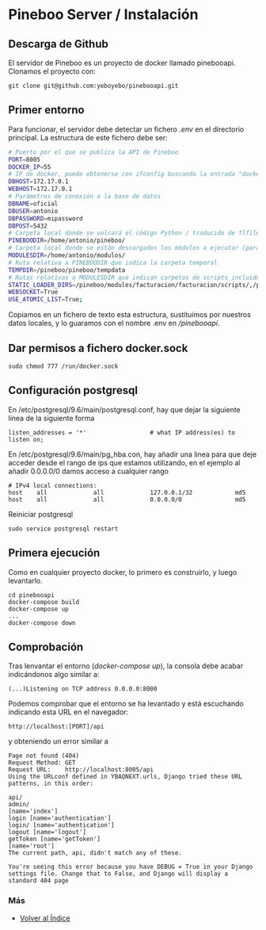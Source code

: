 # Pineboo Server / Instalación

## Descarga de Github
El servidor de Pineboo es un proyecto de docker llamado pinebooapi. Clonamos el proyecto con:
  ```console
  git clone git@github.com:yeboyebo/pinebooapi.git
  ```
## Primer entorno
Para funcionar, el servidor debe detectar un fichero *.env* en el directorio principal. La estructura de este fichero debe ser:

  ```sh
# Puerto por el que se publica la API de Pineboo
PORT=8005
DOCKER_IP=55
# IP de docker, puede obtenerse con ifconfig buscando la entrada "docker"
DBHOST=172.17.0.1
WEBHOST=172.17.0.1
# Parámetros de conexión a la base de datos
DBNAME=oficial
DBUSER=antonio
DBPASSWORD=mipassword
DBPOST=5432
# Carpeta local donde se volcará el código Python / traducido de flfiles
PINEBOODIR=/home/antonio/pineboo/
# Carpeta local donde se están descargados los módulos a ejecutar (para carga estática)
MODULESDIR=/home/antonio/modulos/
# Ruta relativa a PINEBOODIR que indica la carpeta temporal
TEMPDIR=/pineboo/pineboo/tempdata
# Rutas relativas a MODULESDIR que indican carpetas de scripts incluidos en la carga estática
STATIC_LOADER_DIRS=/pineboo/modules/facturacion/facturacion/scripts/,/pineboo/modules/facturacion/principal/scripts/,/pineboo/modules/facturacion/almacen/scripts/,/pineboo/modules/facturacion/tpv/scripts/,/pineboo/modules/sistema/libreria/scripts/
WEBSOCKET=True
USE_ATOMIC_LIST=True;
  ```

Copiamos en un fichero de texto esta estructura, sustituimos por nuestros datos locales, y lo guaramos con el nombre .env en */pinebooapi*.

## Dar permisos a fichero docker.sock
```console
sudo chmod 777 /run/docker.sock
```
## Configuración postgresql

En /etc/postgresql/9.6/main/postgresql.conf, hay que dejar la siguiente linea de la siguiente forma
```
listen_addresses = '*'                  # what IP address(es) to listen on;
```
En /etc/postgresql/9.6/main/pg_hba.con, hay añadir una linea para que deje acceder desde el rango de ips que estamos utilizando, en el ejemplo al añadir 0.0.0.0/0 damos acceso a cualquier rango
```
# IPv4 local connections:
host    all             all             127.0.0.1/32            md5
host    all             all             0.0.0.0/0               md5 
```

Reiniciar postgresql
```
sudo service postgresql restart
```

## Primera ejecución
Como en cualquier proyecto docker, lo primero es construirlo, y luego levantarlo.
```console
cd pinebooapi
docker-compose build
docker-compose up
...
docker-compose down
```

## Comprobación
Tras lenvantar el entorno (*docker-compose up*), la consola debe acabar indicándonos algo similar a:
```console
(...)Listening on TCP address 0.0.0.0:8000
```
Podemos comprobar que el entorno se ha levantado y está escuchando indicando esta URL en el navegador:
```url
http://localhost:[PORT]/api
```
y obteniendo un error similar a
```
Page not found (404)
Request Method:	GET
Request URL:	http://localhost:8005/api
Using the URLconf defined in YBAQNEXT.urls, Django tried these URL patterns, in this order:

api/
admin/
[name='index']
login [name='authentication']
login/ [name='authentication']
logout [name='logout']
getToken [name='getToken']
[name='root']
The current path, api, didn't match any of these.

You're seeing this error because you have DEBUG = True in your Django settings file. Change that to False, and Django will display a standard 404 page
```
### Más

  * [Volver al Índice](./index.md)
